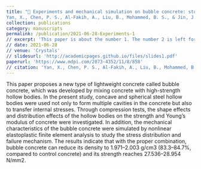 ```yaml
---
title: "🔹 Experiments and mechanical simulation on bubble concrete: studies on the effects of shape and position of hollow bodies mixed in concrete. <br>
Yan, X., Chen, P. S., Al-Fakih, A., Liu, B., Mohammed, B. S., & Jin, J.  Crystals, 2021."
collection: publications
category: manuscripts
permalink: /publication/2021-06-28-Experiments-1
// excerpt: 'This paper is about the number 1. The number 2 is left for future work.'
// date: 2021-06-28
// venue: 'Crystals'
// slidesurl: 'http://academicpages.github.io/files/slides1.pdf'
paperurl: 'https://www.mdpi.com/2073-4352/11/8/858'
// citation: 'Yan, X., Chen, P. S., Al-Fakih, A., Liu, B., Mohammed, B. S., & Jin, J. (2021). Experiments and mechanical simulation on bubble concrete: studies on the effects of shape and position of hollow bodies mixed in concrete. Crystals, 11(8), 858.'
---
```

This paper proposes a new type of lightweight concrete called bubble concrete, which was developed by mixing concrete with high-strength hollow bodies. In the present study, concave and spherical steel hollow bodies were used not only to form multiple cavities in the concrete but also to transfer internal stresses. Through compression tests, the shape effects and distribution effects of the hollow bodies on the strength and Young’s modulus of concrete were investigated. In addition, the mechanical characteristics of the bubble concrete were simulated by nonlinear elastoplastic finite element analysis to study the stress distribution and failure mechanism. The results indicate that with the proper combination, bubble concrete can reduce its density to 1.971–2.003 g/cm3 (83.3–84.7%, compared to control concrete) and its strength reaches 27.536–28.954 N/mm2.

